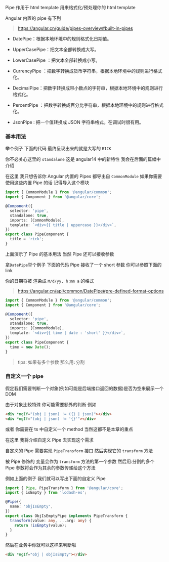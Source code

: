 Pipe 作用于 html template 用来格式化/预处理你的 html template

Angular 内置的 pipe 有下列

> https://angular.cn/guide/pipes-overview#built-in-pipes

- DatePipe：根据本地环境中的规则格式化日期值。

- UpperCasePipe：把文本全部转换成大写。

- LowerCasePipe ：把文本全部转换成小写。

- CurrencyPipe ：把数字转换成货币字符串，根据本地环境中的规则进行格式化。

- DecimalPipe：把数字转换成带小数点的字符串，根据本地环境中的规则进行格式化。

- PercentPipe ：把数字转换成百分比字符串，根据本地环境中的规则进行格式化。

- JsonPipe : 把一个值转换成 JSON 字符串格式。在调试时很有用。

### 基本用法

举个例子 下面的代码 最终呈现出来的就是大写的 `RICK`

你不必关心这里的 `standalone` 这是 angular14 中的新特性 我会在后面的篇幅中介绍

在这里 我只想告诉你 Angular 内置的 Pipes 都导出自 `CommonModule` 如果你需要使用这些内置 Pipe 的话 记得导入这个模块

```ts
import { CommonModule } from '@angular/common';
import { Component } from '@angular/core';

@Component({
  selector: 'pipe',
  standalone: true,
  imports: [CommonModule],
  template: `<div>{{ title | uppercase }}</div>`,
})
export class PipeComponent {
  title = 'rick';
}
```

上面演示了 Pipe 的基本用法 当然 Pipe 还可以接收参数

拿`DatePipe`举个例子 下面的代码 Pipe 接收了一个 short 参数 你可以参照下面的 link

你的日期将被 渲染成 `M/d/yy, h:mm a` 的格式

> https://angular.cn/api/common/DatePipe#pre-defined-format-options

```ts
import { CommonModule } from '@angular/common';
import { Component } from '@angular/core';

@Component({
  selector: 'pipe',
  standalone: true,
  imports: [CommonModule],
  template: `<div>{{ time | date : 'short' }}</div>`,
})
export class PipeComponent {
  time = new Date();
}
```

> tips: 如果有多个参数 那么用`:`分割

### 自定义一个 pipe

假定我们需要判断一个对象(例如可能是后端接口返回的数据)是否为空来展示一个 DOM

由于对象比较特殊 你可能需要额外的判断 例如

```html
<div *ngIf="(obj | json) != ({} | json)"></div>
<div *ngIf="(obj | json) != '{}'"></div>
```

或者 你需要在 ts 中自定义一个 method 当然这都不是本章的重点

在这里 我将介绍自定义 Pipe 去实现这个需求

自定义的 Pipe 需要实现 `PipeTransform` 接口 然后实现它的 `transform` 方法

被 Pipe 修饰的 变量会作为 `transform` 方法的第一个参数 然后用:分割的多个 Pipe 参数将会作为其余的参数传递给这个方法

例如上面的例子 我们就可以写出下面的自定义 Pipe

```ts
import { Pipe, PipeTransform } from '@angular/core';
import { isEmpty } from 'lodash-es';

@Pipe({
  name: 'objIsEmpty',
})
export class ObjIsEmptyPipe implements PipeTransform {
  transform(value: any, ...arg: any) {
    return !isEmpty(value);
  }
}
```

然后在业务中你就可以这样来判断啦

```html
<div *ngIf="obj | objIsEmpty"></div>
```
